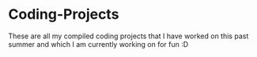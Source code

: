# Coding-Projects

These are all my compiled coding projects that I have worked on this past summer and which I am currently working on for fun :D
